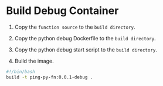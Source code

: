 # Build Debug Container

1. Copy the `function source` to the `build directory`.

2. Copy the python debug Dockerfile to the `build directory`.

3. Copy the python debug start script to the `build directory`.

4. Build the image.

  ```bash
  #!/bin/bash
  build -t ping-py-fn:0.0.1-debug .
  ```
